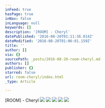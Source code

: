 ```yaml
---
inFeed: true
hasPage: true
inNav: false
inLanguage: null
keywords: []
description: '[ROOM] - Cheryl'
datePublished: '2016-08-20T01:11:36.014Z'
dateModified: '2016-08-20T01:06:01.159Z'
title: ''
author: []
via: {}
sourcePath: _posts/2016-08-20-room-cheryl.md
authors: []
publisher: {}
starred: false
url: room-cheryl/index.html
_type: Article

---
```

\[ROOM\] - Cheryl
![](https://the-grid-user-content.s3-us-west-2.amazonaws.com/a445b037-2533-49e9-9bb2-60f45ceba87f.jpg)
![](https://the-grid-user-content.s3-us-west-2.amazonaws.com/2df23bc2-d413-45b3-8ebb-5f3ea499ee74.jpg)
![](https://the-grid-user-content.s3-us-west-2.amazonaws.com/d9bec980-8edf-4e83-9947-67374886ad17.jpg)
![](https://the-grid-user-content.s3-us-west-2.amazonaws.com/e8b42a92-d7de-470e-a614-f6d083e014b9.jpg)
![](https://the-grid-user-content.s3-us-west-2.amazonaws.com/4c12a96c-cd4f-441c-9b0f-1c69e0c6e541.jpg)